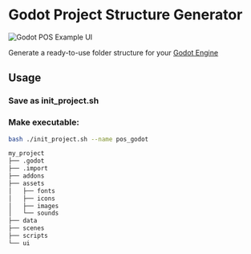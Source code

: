 # Godot Project Structure Generator

![Godot POS Example UI](https://i.pcmag.com/imagery/reviews/04rQ7uhK3XVvRCnUs39JGrh-1..v1611784715.png)

Generate a ready-to-use folder structure for your [Godot Engine](https://godotengine.org/) 


## Usage
### Save as init_project.sh
### Make executable:

```bash
bash ./init_project.sh --name pos_godot
```

```bash
my_project
├── .godot
├── .import
├── addons
├── assets
│   ├── fonts
│   ├── icons
│   ├── images
│   └── sounds
├── data
├── scenes
├── scripts
└── ui
```
